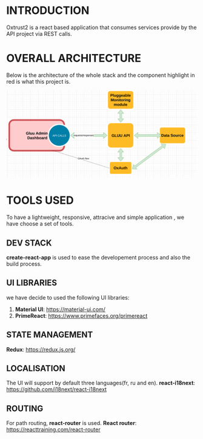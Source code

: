 # INTRODUCTION

Oxtrust2 is a react based application that consumes services provide by the API project via REST calls.

# OVERALL ARCHITECTURE

Below is the architecture of the whole stack and the component highlight in red is what this project is.
 
![architecture](architecture.png) 

# TOOLS USED

To have a lightweight, responsive, attracive  and simple application , we have choose a set of tools.

## DEV STACK 

**create-react-app** is used to ease the developement process and also the build process.

## UI LIBRARIES

we have decide to used the following UI libraries:
  1. **Material UI**: https://material-ui.com/
  2. **PrimeReact**: https://www.primefaces.org/primereact
  
## STATE MANAGEMENT

  **Redux**: https://redux.js.org/
  
## LOCALISATION

The UI will support by default three languages(fr, ru and en). 
**react-i18next**: https://github.com/i18next/react-i18next

## ROUTING

 For path routing, **react-router** is used.
 **React router**: https://reacttraining.com/react-router

#  
